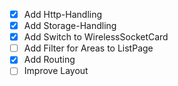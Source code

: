 - [x] Add Http-Handling
- [x] Add Storage-Handling
- [X] Add Switch to WirelessSocketCard
- [ ] Add Filter for Areas to ListPage
- [X] Add Routing
- [ ] Improve Layout